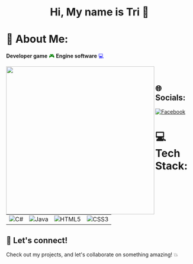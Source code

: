 <h1 align="center">Hi, My name is Tri 👋</h1>

# 💫 About Me:
**Developer game** <span style="color:green">🎮</span> **Engine software** <span style="color:blue">💻</span>

<img src="https://github.com/doforTri/doforTri/assets/110610313/f84e7e8c-f603-422c-81c3-e693bd65ceba" width="400px" align="left"><br>


## 🌐 Socials:
[![Facebook](https://img.shields.io/badge/Facebook-%231877F2.svg?logo=Facebook&logoColor=white)](https://facebook.com/trihoangnguyenn) 

# 💻 Tech Stack:
<table>
  <tr>
    <td><img src="https://img.shields.io/badge/c%23-%23239120.svg?style=for-the-badge&logo=csharp&logoColor=white" alt="C#"></td>
    <td><img src="https://img.shields.io/badge/java-%23ED8B00.svg?style=for-the-badge&logo=openjdk&logoColor=white" alt="Java"></td>
<td><img src="https://img.shields.io/badge/html5-%237952B.svg?style=for-the-badge&logo=html5&logoColor=white" alt="HTML5"></td>
    <td><img src="https://img.shields.io/badge/css3-%231572B6.svg?style=for-the-badge&logo=css3&logoColor=white" alt="CSS3"></td>
  </tr>
</table>

## 🎉 Let's connect!
Check out my projects, and let's collaborate on something amazing! 💥

